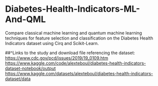 # Diabetes-Health-Indicators-ML-And-QML
Compare classical machine learning and quantum machine learning techniques for feature selection and classification on the Diabetes Health Indicators dataset using Cirq and Scikit-Learn.







##^Links to the study and download file referencing the dataset:
https://www.cdc.gov/pcd/issues/2019/19_0109.htm
https://www.kaggle.com/code/alexteboul/diabetes-health-indicators-dataset-notebook/output
https://www.kaggle.com/datasets/alexteboul/diabetes-health-indicators-dataset/data
